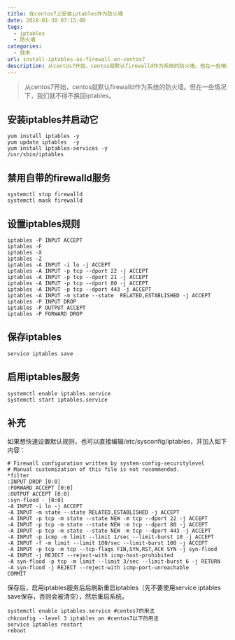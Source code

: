 ```yaml
---
title: 在centos7上安装iptables作为防火墙
date: 2018-01-30 07:15:00
tags: 
  - iptables
  - 防火墙
categories:
  - 技术
url: install-iptables-as-firewall-on-centos7
description: 从centos7开始，centos就默认firewalld作为系统的防火墙。但在一些情况下，我们就不得不换回iptables。
---
```


> 从centos7开始，centos就默认firewalld作为系统的防火墙。但在一些情况下，我们就不得不换回iptables。

## 安装iptables并启动它

```
yum install iptables -y
yum update iptables  -y
yum install iptables-services -y
/usr/sbin/iptables
```

## 禁用自带的firewalld服务

```
systemctl stop firewalld
systemctl mask firewalld
```

## 设置iptables规则

```
iptables -P INPUT ACCEPT
iptables -F
iptables -X
iptables -Z
iptables -A INPUT -i lo -j ACCEPT
iptables -A INPUT -p tcp --dport 22 -j ACCEPT
iptables -A INPUT -p tcp --dport 21 -j ACCEPT
iptables -A INPUT -p tcp --dport 80 -j ACCEPT
iptables -A INPUT -p tcp --dport 443 -j ACCEPT
iptables -A INPUT -m state --state  RELATED,ESTABLISHED -j ACCEPT
iptables -P INPUT DROP
iptables -P OUTPUT ACCEPT
iptables -P FORWARD DROP
```

## 保存iptables

```
service iptables save
```

## 启用iptables服务

```
systemctl enable iptables.service
systemctl start iptables.service
```

## 补充

如果想快速设置默认规则，也可以直接编辑/etc/sysconfig/iptables，并加入如下内容：

```
# Firewall configuration written by system-config-securitylevel
# Manual customization of this file is not recommended.
*filter
:INPUT DROP [0:0]
:FORWARD ACCEPT [0:0]
:OUTPUT ACCEPT [0:0]
:syn-flood - [0:0]
-A INPUT -i lo -j ACCEPT
-A INPUT -m state --state RELATED,ESTABLISHED -j ACCEPT
-A INPUT -p tcp -m state --state NEW -m tcp --dport 22 -j ACCEPT
-A INPUT -p tcp -m state --state NEW -m tcp --dport 80 -j ACCEPT
-A INPUT -p tcp -m state --state NEW -m tcp --dport 443 -j ACCEPT
-A INPUT -p icmp -m limit --limit 1/sec --limit-burst 10 -j ACCEPT
-A INPUT -f -m limit --limit 100/sec --limit-burst 100 -j ACCEPT
-A INPUT -p tcp -m tcp --tcp-flags FIN,SYN,RST,ACK SYN -j syn-flood
-A INPUT -j REJECT --reject-with icmp-host-prohibited
-A syn-flood -p tcp -m limit --limit 3/sec --limit-burst 6 -j RETURN
-A syn-flood -j REJECT --reject-with icmp-port-unreachable
COMMIT
```

保存后，启用iptables服务后后刷新重启iptables（先不要使用service iptables save保存，否则会被清空），然后重启系统。

```
systemctl enable iptables.service #centos7的用法
chkconfig --level 3 iptables on #centos7以下的用法
service iptables restart
reboot
```